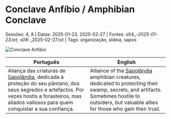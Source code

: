 # Conclave Anfíbio / Amphibian Conclave

Sessões: 4, 8 | Datas: 2025-01-23, 2025-02-27 | Fontes: s04_-_2025-01-23.txt, s08_-_2025-02-27.txt | Tags: organização, aldeia, sapos

![Conclave Anfíbio](org_blank.png)

| Português | English |
|-----------|---------|
| Aliança das criaturas de [Sapolândia](sapolandia.md), dedicada à proteção do seu pântano, dos seus segredos e artefactos. Por vezes hostis a forasteiros, mas aliados valiosos para quem conquistar a sua confiança. | Alliance of the [Sapolândia](sapolandia.md) amphibian creatures, dedicated to protecting their swamp, secrets, and artifacts. Sometimes hostile to outsiders, but valuable allies for those who gain their trust. |

